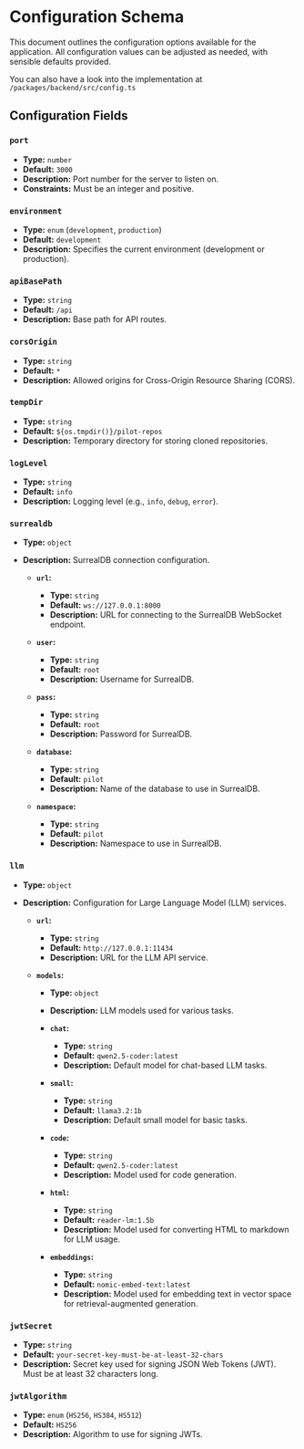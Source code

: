# Configuration Schema

This document outlines the configuration options available for the application. All configuration values can be adjusted as needed, with sensible defaults provided.

You can also have a look into the implementation at `/packages/backend/src/config.ts`

## Configuration Fields

### `port`

- **Type:** `number`
- **Default:** `3000`
- **Description:** Port number for the server to listen on.
- **Constraints:** Must be an integer and positive.

### `environment`

- **Type:** `enum` (`development`, `production`)
- **Default:** `development`
- **Description:** Specifies the current environment (development or production).

### `apiBasePath`

- **Type:** `string`
- **Default:** `/api`
- **Description:** Base path for API routes.

### `corsOrigin`

- **Type:** `string`
- **Default:** `*`
- **Description:** Allowed origins for Cross-Origin Resource Sharing (CORS).

### `tempDir`

- **Type:** `string`
- **Default:** `${os.tmpdir()}/pilot-repos`
- **Description:** Temporary directory for storing cloned repositories.

### `logLevel`

- **Type:** `string`
- **Default:** `info`
- **Description:** Logging level (e.g., `info`, `debug`, `error`).

### `surrealdb`

- **Type:** `object`
- **Description:** SurrealDB connection configuration.

  - **`url`:**
    - **Type:** `string`
    - **Default:** `ws://127.0.0.1:8000`
    - **Description:** URL for connecting to the SurrealDB WebSocket endpoint.

  - **`user`:**
    - **Type:** `string`
    - **Default:** `root`
    - **Description:** Username for SurrealDB.

  - **`pass`:**
    - **Type:** `string`
    - **Default:** `root`
    - **Description:** Password for SurrealDB.

  - **`database`:**
    - **Type:** `string`
    - **Default:** `pilot`
    - **Description:** Name of the database to use in SurrealDB.

  - **`namespace`:**
    - **Type:** `string`
    - **Default:** `pilot`
    - **Description:** Namespace to use in SurrealDB.

### `llm`

- **Type:** `object`
- **Description:** Configuration for Large Language Model (LLM) services.

  - **`url`:**
    - **Type:** `string`
    - **Default:** `http://127.0.0.1:11434`
    - **Description:** URL for the LLM API service.

  - **`models`:**
    - **Type:** `object`
    - **Description:** LLM models used for various tasks.

    - **`chat`:**
      - **Type:** `string`
      - **Default:** `qwen2.5-coder:latest`
      - **Description:** Default model for chat-based LLM tasks.

    - **`small`:**
      - **Type:** `string`
      - **Default:** `llama3.2:1b`
      - **Description:** Default small model for basic tasks.

    - **`code`:**
      - **Type:** `string`
      - **Default:** `qwen2.5-coder:latest`
      - **Description:** Model used for code generation.

    - **`html`:**
      - **Type:** `string`
      - **Default:** `reader-lm:1.5b`
      - **Description:** Model used for converting HTML to markdown for LLM usage.

    - **`embeddings`:**
      - **Type:** `string`
      - **Default:** `nomic-embed-text:latest`
      - **Description:** Model used for embedding text in vector space for retrieval-augmented generation.

### `jwtSecret`

- **Type:** `string`
- **Default:** `your-secret-key-must-be-at-least-32-chars`
- **Description:** Secret key used for signing JSON Web Tokens (JWT). Must be at least 32 characters long.

### `jwtAlgorithm`

- **Type:** `enum` (`HS256`, `HS384`, `HS512`)
- **Default:** `HS256`
- **Description:** Algorithm to use for signing JWTs.
